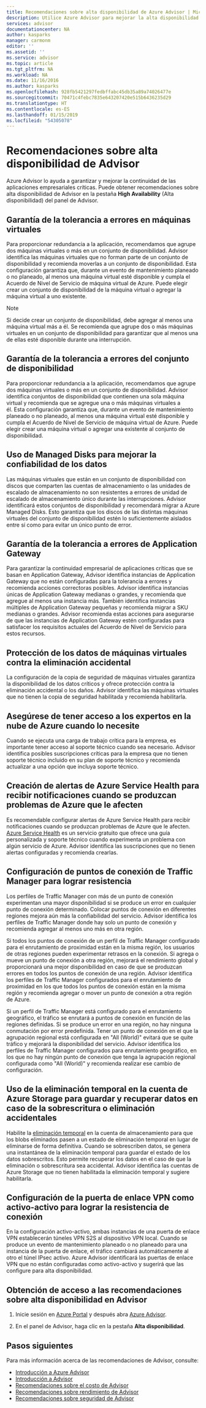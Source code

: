 ```yaml
---
title: Recomendaciones sobre alta disponibilidad de Azure Advisor | Microsoft Docs
description: Utilice Azure Advisor para mejorar la alta disponibilidad de las implementaciones de Azure.
services: advisor
documentationcenter: NA
author: kasparks
manager: carmonm
editor: ''
ms.assetid: ''
ms.service: advisor
ms.topic: article
ms.tgt_pltfrm: NA
ms.workload: NA
ms.date: 11/16/2016
ms.author: kasparks
ms.openlocfilehash: 928fb5421297fedbffabc45db35a89a74026477e
ms.sourcegitcommit: 70471c4febc7835e643207420e515b6436235d29
ms.translationtype: HT
ms.contentlocale: es-ES
ms.lasthandoff: 01/15/2019
ms.locfileid: "54305078"
---
```

# <a name="advisor-high-availability-recommendations"></a>Recomendaciones sobre alta disponibilidad de Advisor

Azure Advisor lo ayuda a garantizar y mejorar la continuidad de las aplicaciones empresariales críticas. Puede obtener recomendaciones sobre alta disponibilidad de Advisor en la pestaña **High Availability** (Alta disponibilidad) del panel de Advisor.

## <a name="ensure-virtual-machine-fault-tolerance"></a>Garantía de la tolerancia a errores en máquinas virtuales

Para proporcionar redundancia a la aplicación, recomendamos que agrupe dos máquinas virtuales o más en un conjunto de disponibilidad. Advisor identifica las máquinas virtuales que no forman parte de un conjunto de disponibilidad y recomienda moverlas a un conjunto de disponibilidad. Esta configuración garantiza que, durante un evento de mantenimiento planeado o no planeado, al menos una máquina virtual esté disponible y cumpla el Acuerdo de Nivel de Servicio de máquina virtual de Azure. Puede elegir crear un conjunto de disponibilidad de la máquina virtual o agregar la máquina virtual a uno existente.

> [!NOTE]
> Si decide crear un conjunto de disponibilidad, debe agregar al menos una máquina virtual más a él. Se recomienda que agrupe dos o más máquinas virtuales en un conjunto de disponibilidad para garantizar que al menos una de ellas esté disponible durante una interrupción.

## <a name="ensure-availability-set-fault-tolerance"></a>Garantía de la tolerancia a errores del conjunto de disponibilidad 

Para proporcionar redundancia a la aplicación, recomendamos que agrupe dos máquinas virtuales o más en un conjunto de disponibilidad. Advisor identifica conjuntos de disponibilidad que contienen una sola máquina virtual y recomienda que se agregue una o más máquinas virtuales a él. Esta configuración garantiza que, durante un evento de mantenimiento planeado o no planeado, al menos una máquina virtual esté disponible y cumpla el Acuerdo de Nivel de Servicio de máquina virtual de Azure. Puede elegir crear una máquina virtual o agregar una existente al conjunto de disponibilidad.  

## <a name="use-managed-disks-to-improve-data-reliability"></a>Uso de Managed Disks para mejorar la confiabilidad de los datos
Las máquinas virtuales que están en un conjunto de disponibilidad con discos que comparten las cuentas de almacenamiento o las unidades de escalado de almacenamiento no son resistentes a errores de unidad de escalado de almacenamiento único durante las interrupciones. Advisor identificará estos conjuntos de disponibilidad y recomendará migrar a Azure Managed Disks. Esto garantiza que los discos de las distintas máquinas virtuales del conjunto de disponibilidad estén lo suficientemente aislados entre sí como para evitar un único punto de error. 

## <a name="ensure-application-gateway-fault-tolerance"></a>Garantía de la tolerancia a errores de Application Gateway

Para garantizar la continuidad empresarial de aplicaciones críticas que se basan en Application Gateway, Advisor identifica instancias de Application Gateway que no están configuradas para la tolerancia a errores y recomienda acciones correctoras posibles. Advisor identifica instancias únicas de Application Gateway medianas o grandes, y recomienda que agregue al menos una instancia más. También identifica instancias múltiples de Application Gateway pequeñas y recomienda migrar a SKU medianas o grandes. Advisor recomienda estas acciones para asegurarse de que las instancias de Application Gateway estén configuradas para satisfacer los requisitos actuales del Acuerdo de Nivel de Servicio para estos recursos.

## <a name="protect-your-virtual-machine-data-from-accidental-deletion"></a>Protección de los datos de máquinas virtuales contra la eliminación accidental

La configuración de la copia de seguridad de máquinas virtuales garantiza la disponibilidad de los datos críticos y ofrece protección contra la eliminación accidental o los daños. Advisor identifica las máquinas virtuales que no tienen la copia de seguridad habilitada y recomienda habilitarla. 

## <a name="ensure-you-have-access-to-azure-cloud-experts-when-you-need-it"></a>Asegúrese de tener acceso a los expertos en la nube de Azure cuando lo necesite

Cuando se ejecuta una carga de trabajo crítica para la empresa, es importante tener acceso al soporte técnico cuando sea necesario. Advisor identifica posibles suscripciones críticas para la empresa que no tienen soporte técnico incluido en su plan de soporte técnico y recomienda actualizar a una opción que incluya soporte técnico.

## <a name="create-azure-service-health-alerts-to-be-notified-when-azure-issues-affect-you"></a>Creación de alertas de Azure Service Health para recibir notificaciones cuando se produzcan problemas de Azure que le afecten

Es recomendable configurar alertas de Azure Service Health para recibir notificaciones cuando se produzcan problemas de Azure que le afecten. [Azure Service Health](https://azure.microsoft.com/features/service-health/) es un servicio gratuito que ofrece una guía personalizada y soporte técnico cuando experimenta un problema con algún servicio de Azure. Advisor identifica las suscripciones que no tienen alertas configuradas y recomienda crearlas.

## <a name="configure-traffic-manager-endpoints-for-resiliency"></a>Configuración de puntos de conexión de Traffic Manager para lograr resistencia

Los perfiles de Traffic Manager con más de un punto de conexión experimentan una mayor disponibilidad si se produce un error en cualquier punto de conexión determinado. Colocar puntos de conexión en diferentes regiones mejora aún más la confiabilidad del servicio. Advisor identifica los perfiles de Traffic Manager donde hay solo un punto de conexión y recomienda agregar al menos uno más en otra región.

Si todos los puntos de conexión de un perfil de Traffic Manager configurado para el enrutamiento de proximidad están en la misma región, los usuarios de otras regiones pueden experimentar retrasos en la conexión. Si agrega o mueve un punto de conexión a otra región, mejorará el rendimiento global y proporcionará una mejor disponibilidad en caso de que se produzcan errores en todos los puntos de conexión de una región. Advisor identifica los perfiles de Traffic Manager configurados para el enrutamiento de proximidad en los que todos los puntos de conexión están en la misma región y recomienda agregar o mover un punto de conexión a otra región de Azure.

Si un perfil de Traffic Manager está configurado para el enrutamiento geográfico, el tráfico se enrutará a puntos de conexión en función de las regiones definidas. Si se produce un error en una región, no hay ninguna conmutación por error predefinida. Tener un punto de conexión en el que la agrupación regional está configurada en "All (World)" evitará que se quite tráfico y mejorará la disponibilidad del servicio. Advisor identifica los perfiles de Traffic Manager configurados para enrutamiento geográfico, en los que no hay ningún punto de conexión que tenga la agrupación regional configurada como "All (World)" y recomienda realizar ese cambio de configuración.

## <a name="use-soft-delete-on-your-azure-storage-account-to-save-and-recover-data-in-the-event-of-accidental-overwrite-or-deletion"></a>Uso de la eliminación temporal en la cuenta de Azure Storage para guardar y recuperar datos en caso de la sobrescritura o eliminación accidentales

Habilite la [eliminación temporal](https://docs.microsoft.com/azure/storage/blobs/storage-blob-soft-delete) en la cuenta de almacenamiento para que los blobs eliminados pasen a un estado de eliminación temporal en lugar de eliminarse de forma definitiva. Cuando se sobrescriben datos, se genera una instantánea de la eliminación temporal para guardar el estado de los datos sobrescritos. Esto permite recuperar los datos en el caso de que la eliminación o sobrescritura sea accidental. Advisor identifica las cuentas de Azure Storage que no tienen habilitada la eliminación temporal y sugiere habilitarla.

## <a name="configure-your-vpn-gateway-to-active-active-for-connection-resiliency"></a>Configuración de la puerta de enlace VPN como activo-activo para lograr la resistencia de conexión

En la configuración activo-activo, ambas instancias de una puerta de enlace VPN establecerán túneles VPN S2S al dispositivo VPN local. Cuando se produce un evento de mantenimiento planeado o no planeado para una instancia de la puerta de enlace, el tráfico cambiará automáticamente al otro el túnel IPsec activo. Azure Advisor identificará las puertas de enlace VPN que no están configuradas como activo-activo y sugerirá que las configure para alta disponibilidad.

## <a name="how-to-access-high-availability-recommendations-in-advisor"></a>Obtención de acceso a las recomendaciones sobre alta disponibilidad en Advisor

1. Inicie sesión en [Azure Portal](https://portal.azure.com) y después abra [Azure Advisor](https://aka.ms/azureadvisordashboard).

2.  En el panel de Advisor, haga clic en la pestaña **Alta disponibilidad**.

## <a name="next-steps"></a>Pasos siguientes

Para más información acerca de las recomendaciones de Advisor, consulte:
* [Introducción a Azure Advisor](advisor-overview.md)
* [Introducción a Advisor](advisor-get-started.md)
* [Recomendaciones sobre el costo de Advisor](advisor-cost-recommendations.md)
* [Recomendaciones sobre rendimiento de Advisor](advisor-performance-recommendations.md)
* [Recomendaciones sobre seguridad de Advisor](advisor-security-recommendations.md)

